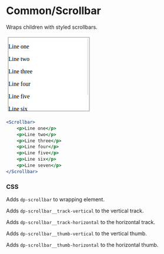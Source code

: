Common/Scrollbar
================
Wraps children with styled scrollbars.

![Scrollbar example](../../assets/images/scrollbar-1.png)

```jsx
<Scrollbar>
    <p>Line one</p>
    <p>Line two</p>
    <p>Line three</p>
    <p>Line four</p>
    <p>Line five</p>
    <p>Line six</p>
    <p>Line seven</p>
</Scrollbar>
```

### CSS
Adds `dp-scrollbar` to wrapping element.

Adds `dp-scrollbar__track-vertical` to the vertical track.

Adds `dp-scrollbar__track-horizontal` to the horizontal track.

Adds `dp-scrollbar__thumb-vertical` to the vertical thumb.

Adds `dp-scrollbar__thumb-horizontal` to the horizontal thumb.
